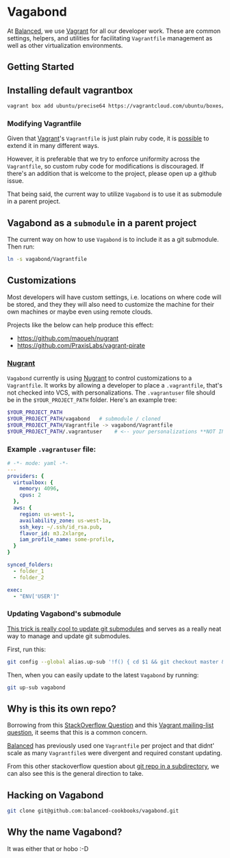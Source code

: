 # Vagabond

At [Balanced](https://github.com/balanced), we use [Vagrant](https://github.com/mitchellh/vagrant) for all our developer work. These are common settings, helpers, and utilities for facilitating `Vagrantfile` management as well as other virtualization environments.

## Getting Started

## Installing default vagrantbox

```bash
vagrant box add ubuntu/precise64 https://vagrantcloud.com/ubuntu/boxes/precise64/versions/1/providers/virtualbox.box
```

### Modifying Vagrantfile

Given that [Vagrant](https://github.com/mitchellh/vagrant)'s `Vagrantfile` is just plain ruby code, it is [possible](https://github.com/purpleidea/oh-my-vagrant/blob/master/vagrant/Vagrantfile) to extend it in many different ways.

However, it is preferable that we try to enforce uniformity across the `Vagrantfile`, so custom ruby code for modifications is
discouraged. If there's an addition that is welcome to the project, please open up a github issue.

That being said, the current way to utilize `Vagabond` is to use it as submodule in a parent project.

## Vagabond as a `submodule` in a parent project

The current way on how to use `Vagabond` is to include it as a git submodule. Then run:

```bash
ln -s vagabond/Vagrantfile
```

## Customizations

Most developers will have custom settings, i.e. locations on where code will be stored,
and they they will also need to customize the machine for their own machines or maybe
even using remote clouds.

Projects like the below can help produce this effect:
- https://github.com/maoueh/nugrant
- https://github.com/PraxisLabs/vagrant-pirate

### [Nugrant](https://github.com/maoueh/nugrant)

`Vagabond` currently is using [Nugrant](https://github.com/maoueh/nugrant) to control customizations to a `Vagrantfile`. It works by allowing a developer to place a `.vagrantfile`, that's not checked into VCS, with personalizations. The `.vagrantuser` file should be in the `$YOUR_PROJECT_PATH` folder. Here's an example tree:

```bash
$YOUR_PROJECT_PATH
$YOUR_PROJECT_PATH/vagabond   # submodule / cloned
$YOUR_PROJECT_PATH/Vagrantfile -> vagabond/Vagrantfile
$YOUR_PROJECT_PATH/.vagrantuser    # <-- your personalizations **NOT IN VCS (i.e. Git, etc)**
```

### Example `.vagrantuser` file:

```yaml
# -*- mode: yaml -*-
---
providers: {
  virtualbox: {
    memory: 4096,
    cpus: 2
  },
  aws: {
    region: us-west-1,
    availability_zone: us-west-1a,
    ssh_key: ~/.ssh/id_rsa.pub,
    flavor_id: m3.2xlarge,
    iam_profile_name: some-profile,
  }
}

synced_folders:
  - folder_1
  - folder_2

exec:
  - "ENV['USER']"
```

### Updating Vagabond's submodule

[This trick is really cool to update git submodules](http://scribu.net/blog/git-alias-for-updating-submodules.html) and serves as a really neat way to manage and update git submodules.

First, run this:

```bash
git config --global alias.up-sub '!f() { cd $1 && git checkout master && git pull && git submodule update --init --recursive; }; f'
```

Then, when you can easily update to the latest `Vagabond` by running:

```bash
git up-sub vagabond
```

## Why is this its own repo?

Borrowing from this [StackOverflow Question](http://superuser.com/questions/737416/should-a-vagrant-project-be-its-own-repo) and
this [Vagrant mailing-list question](https://groups.google.com/forum/#!topic/vagrant-up/jqLVh6CKBek), it seems that this is a
common concern.

[Balanced](https://github.com/balanced) has previously used one `Vagrantfile` per project and that didnt' scale as many
`Vagrantfile`s were divergent and required constant updating.

From this other stackoverflow question about [git repo in a subdirectory](http://stackoverflow.com/questions/22646795/how-to-properly-manage-a-git-repo-in-a-subdirectory-ignored-by-the-parent-direc/22736757#22736757), we can also see this is the general direction to take.

## Hacking on Vagabond

```bash
git clone git@github.com:balanced-cookbooks/vagabond.git
```

## Why the name Vagabond?

It was either that or hobo :-D
